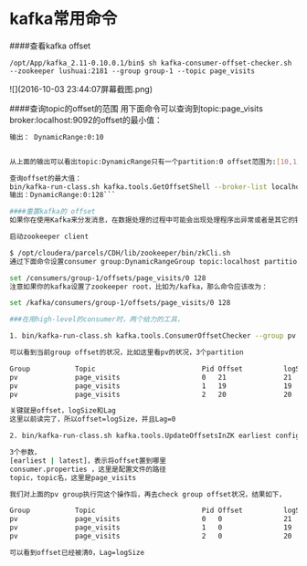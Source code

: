 # kafka常用命令

####查看kafka offset


```/opt/App/kafka_2.11-0.10.0.1/bin$ sh kafka-consumer-offset-checker.sh --zookeeper lushuai:2181 --group group-1 --topic page_visits```

![](2016-10-03 23:44:07屏幕截图.png)

####查询topic的offset的范围
用下面命令可以查询到topic:page_visits broker:localhost:9092的offset的最小值：

```/bin/kafka-run-class.sh kafka.tools.GetOffsetShell --broker-list localhost:9092 —topic page_visits --time -2
输出： DynamicRange:0:10


从上面的输出可以看出topic:DynamicRange只有一个partition:0 offset范围为:[10,128]

查询offset的最大值：
bin/kafka-run-class.sh kafka.tools.GetOffsetShell --broker-list localhost:9092 —topic page_visits --time -1
输出：DynamicRange:0:128```

####重置kafka的 offset
如果你在使用Kafka来分发消息，在数据处理的过程中可能会出现处理程序出异常或者是其它的错误，会造成数据丢失或不一致。这个时候你也许会想要通过kafka把数据从新处理一遍，我们知道kafka默认会在磁盘上保存到7天的数据，你只需要把kafka的某个topic的consumer的offset设置为某个值或者是最小值，就可以使该consumer从你设置的那个点开始消费。

启动zookeeper client

$ /opt/cloudera/parcels/CDH/lib/zookeeper/bin/zkCli.sh
通过下面命令设置consumer group:DynamicRangeGroup topic:localhost partition:10的offset为128:

set /consumers/group-1/offsets/page_visits/0 128
注意如果你的kafka设置了zookeeper root，比如为/kafka，那么命令应该改为：

set /kafka/consumers/group-1/offsets/page_visits/0 128

###在用high-level的consumer时，两个给力的工具，

1. bin/kafka-run-class.sh kafka.tools.ConsumerOffsetChecker --group pv

可以看到当前group offset的状况，比如这里看pv的状况，3个partition

Group           Topic                          Pid Offset          logSize         Lag             Owner 
pv              page_visits                    0   21              21              0               none 
pv              page_visits                    1   19              19              0               none 
pv              page_visits                    2   20              20              0               none

关键就是offset，logSize和Lag 
这里以前读完了，所以offset=logSize，并且Lag=0

2. bin/kafka-run-class.sh kafka.tools.UpdateOffsetsInZK earliest config/consumer.properties  page_visits

3个参数， 
[earliest | latest]，表示将offset置到哪里 
consumer.properties ，这里是配置文件的路径 
topic，topic名，这里是page_visits

我们对上面的pv group执行完这个操作后，再去check group offset状况，结果如下，

Group           Topic                          Pid Offset          logSize         Lag             Owner 
pv              page_visits                    0   0               21              21              none 
pv              page_visits                    1   0               19              19              none 
pv              page_visits                    2   0               20              20              none

可以看到offset已经被清0，Lag=logSize